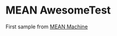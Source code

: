 # MEAN AwesomeTest
First sample from <a href="https://leanpub.com/mean-machine" target="_blank">MEAN Machine</a>
